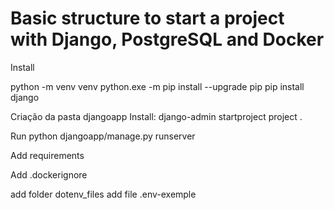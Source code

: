 # Basic structure to start a project with Django, PostgreSQL and Docker

Install

python -m venv venv
python.exe -m pip install --upgrade pip
pip install django

Criação da pasta djangoapp
Install: django-admin startproject project .

Run
python djangoapp/manage.py runserver

Add requirements

Add .dockerignore

add folder dotenv_files
add file .env-exemple
